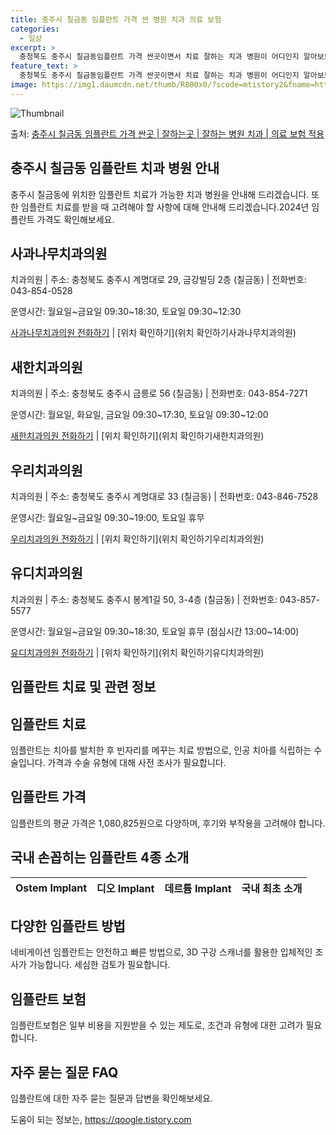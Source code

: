 ```yaml
---
title: 충주시 칠금동 임플란트 가격 싼 병원 치과 의료 보험
categories:
  - 일상
excerpt: >
  충청북도 충주시 칠금동임플란트 가격 싼곳이면서 치료 잘하는 치과 병원이 어디인지 알아보도록 하겠습니다. 충청북도 충주시 칠금동에 위치한 사과나무치과의원 새한치과의원 우리치과의원 유디치과의원 이상표치과의원 임플란티아치과의원충주점 김윤택치과의원 다솜연합치과의원 봄치과의원 충주서울연세치과의원 충주타임치과의원 효치과의원 순서대로 안내 드리며, 임플란트 치료시 신경써야 할 부분 또한 같이 공유 드리겠습니다.2024년 임플란트 가격 살펴보기 👈 클릭임플란트 평균 가격사과나무치과의원표 내에 있는 전화 번호를 클릭 하시면 사과나무치과의원로 바로 전화 연결 됩니다.분류주소전화번호치과의원충청북도 충주시 계명대로 29, 금강빌딩 2층 (칠금동)📞043-854-0528로 전화하기사과나무치과의원 위치 확인..
feature_text: >
  충청북도 충주시 칠금동임플란트 가격 싼곳이면서 치료 잘하는 치과 병원이 어디인지 알아보도록 하겠습니다. 충청북도 충주시 칠금동에 위치한 사과나무치과의원 새한치과의원 우리치과의원 유디치과의원 이상표치과의원 임플란티아치과의원충주점 김윤택치과의원 다솜연합치과의원 봄치과의원 충주서울연세치과의원 충주타임치과의원 효치과의원 순서대로 안내 드리며, 임플란트 치료시 신경써야 할 부분 또한 같이 공유 드리겠습니다.2024년 임플란트 가격 살펴보기 👈 클릭임플란트 평균 가격사과나무치과의원표 내에 있는 전화 번호를 클릭 하시면 사과나무치과의원로 바로 전화 연결 됩니다.분류주소전화번호치과의원충청북도 충주시 계명대로 29, 금강빌딩 2층 (칠금동)📞043-854-0528로 전화하기사과나무치과의원 위치 확인..
image: https://img1.daumcdn.net/thumb/R800x0/?scode=mtistory2&fname=https%3A%2F%2Fblog.kakaocdn.net%2Fdn%2Feps4lr%2FbtsG1d35fCL%2FlZ5Fe2fve3sou9Riiclxvk%2Fimg.webp
---
```


![Thumbnail](https://img1.daumcdn.net/thumb/R800x0/?scode=mtistory2&fname=https%3A%2F%2Fblog.kakaocdn.net%2Fdn%2Feps4lr%2FbtsG1d35fCL%2FlZ5Fe2fve3sou9Riiclxvk%2Fimg.webp)

<p>출처: <a href="https://qoogle.tistory.com/7179" rel="dofollow">충주시 칠금동 임플란트 가격 싼곳 | 잘하는곳 | 잘하는 병원 치과 | 의료 보험 적용</a> </p>

## 충주시 칠금동 임플란트 치과 병원 안내

충주시 칠금동에 위치한 임플란트 치료가 가능한 치과 병원을 안내해 드리겠습니다. 또한 임플란트 치료를 받을 때 고려해야 할 사항에 대해
안내해 드리겠습니다.2024년 임플란트 가격도 확인해보세요.

## 사과나무치과의원

치과의원 | 주소: 충청북도 충주시 계명대로 29, 금강빌딩 2층 (칠금동) | 전화번호: 043-854-0528

운영시간: 월요일~금요일 09:30~18:30, 토요일 09:30~12:30

[사과나무치과의원 전화하기](전화하기사과나무치과의원) | [위치 확인하기](위치 확인하기사과나무치과의원)

## 새한치과의원

치과의원 | 주소: 충청북도 충주시 금릉로 56 (칠금동) | 전화번호: 043-854-7271

운영시간: 월요일, 화요일, 금요일 09:30~17:30, 토요일 09:30~12:00

[새한치과의원 전화하기](전화하기새한치과의원) | [위치 확인하기](위치 확인하기새한치과의원)

## 우리치과의원

치과의원 | 주소: 충청북도 충주시 계명대로 33 (칠금동) | 전화번호: 043-846-7528

운영시간: 월요일~금요일 09:30~19:00, 토요일 휴무

[우리치과의원 전화하기](전화하기우리치과의원) | [위치 확인하기](위치 확인하기우리치과의원)

## 유디치과의원

치과의원 | 주소: 충청북도 충주시 봉계1길 50, 3-4층 (칠금동) | 전화번호: 043-857-5577

운영시간: 월요일~금요일 09:30~18:30, 토요일 휴무 (점심시간 13:00~14:00)

[유디치과의원 전화하기](전화하기유디치과의원) | [위치 확인하기](위치 확인하기유디치과의원)



## 임플란트 치료 및 관련 정보

## 임플란트 치료

임플란트는 치아를 발치한 후 빈자리를 메꾸는 치료 방법으로, 인공 치아를 식립하는 수술입니다. 가격과 수술 유형에 대해 사전 조사가
필요합니다.

## 임플란트 가격

임플란트의 평균 가격은 1,080,825원으로 다양하며, 후기와 부작용을 고려해야 합니다.

## 국내 손꼽히는 임플란트 4종 소개

**Ostem Implant** | **디오 Implant** | **데르튬 Implant** | **국내 최초 소개**  
---|---|---|---  
  
## 다양한 임플란트 방법

네비게이션 임플란트는 안전하고 빠른 방법으로, 3D 구강 스캐너를 활용한 입체적인 조사가 가능합니다. 세심한 검토가 필요합니다.

## 임플란트 보험

임플란트보험은 일부 비용을 지원받을 수 있는 제도로, 조건과 유형에 대한 고려가 필요합니다.

## 자주 묻는 질문 FAQ

임플란트에 대한 자주 묻는 질문과 답변을 확인해보세요.





 

도움이 되는 정보는, <a href="https://qoogle.tistory.com" rel="dofollow">https://qoogle.tistory.com</a>


